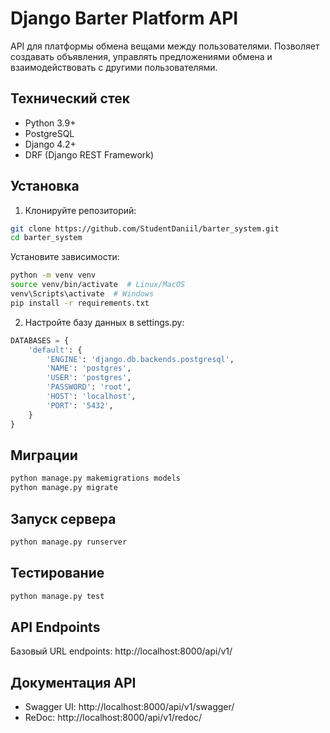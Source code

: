 # Django Barter Platform API

API для платформы обмена вещами между пользователями. Позволяет создавать объявления, управлять предложениями обмена и взаимодействовать с другими пользователями.

## Технический стек

- Python 3.9+
- PostgreSQL
- Django 4.2+
- DRF (Django REST Framework)

## Установка

1. Клонируйте репозиторий:
```bash
git clone https://github.com/StudentDaniil/barter_system.git
cd barter_system
```
Установите зависимости:
```bash
python -m venv venv
source venv/bin/activate  # Linux/MacOS
venv\Scripts\activate  # Windows
pip install -r requirements.txt
```
2. Настройте базу данных в settings.py:

```python
DATABASES = {
    'default': {
        'ENGINE': 'django.db.backends.postgresql',
        'NAME': 'postgres',
        'USER': 'postgres',
        'PASSWORD': 'root',
        'HOST': 'localhost',
        'PORT': '5432',
    }
}
```
## Миграции
```bash
python manage.py makemigrations models
python manage.py migrate
```
## Запуск сервера
```bash
python manage.py runserver
```
## Тестирование 
```bash
python manage.py test
```
## API Endpoints
Базовый URL endpoints: http://localhost:8000/api/v1/
## Документация API
- Swagger UI: http://localhost:8000/api/v1/swagger/
- ReDoc: http://localhost:8000/api/v1/redoc/
